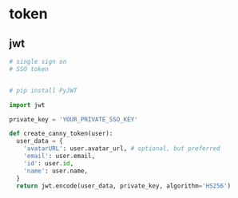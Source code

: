 # token

## jwt

<!-- MARKDOWN-AUTO-DOCS:START (CODE:src=../../python/token/jwt.py) -->
<!-- The below code snippet is automatically added from ../../python/token/jwt.py -->
```py
# single sign on
# SSO token


# pip install PyJWT

import jwt

private_key = 'YOUR_PRIVATE_SSO_KEY'

def create_canny_token(user):
  user_data = {
    'avatarURL': user.avatar_url, # optional, but preferred
    'email': user.email,
    'id': user.id,
    'name': user.name,
  }
  return jwt.encode(user_data, private_key, algorithm='HS256')
```
<!-- MARKDOWN-AUTO-DOCS:END -->


